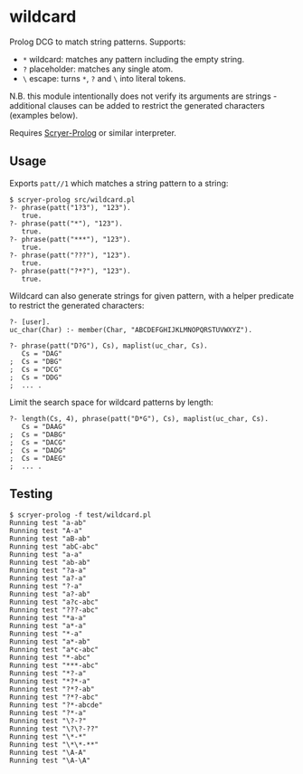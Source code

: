 # wildcard

Prolog DCG to match string patterns. Supports:

- `*` wildcard: matches any pattern including the empty string.
- `?` placeholder: matches any single atom.
- `\` escape: turns `*`, `?` and `\` into literal tokens.

N.B. this module intentionally does not verify its arguments are strings - additional clauses can be added to restrict the generated characters (examples below).

Requires [Scryer-Prolog](https://www.scryer.pl/) or similar interpreter.

## Usage

Exports `patt//1` which matches a string pattern to a string:

    $ scryer-prolog src/wildcard.pl
    ?- phrase(patt("1?3"), "123").
       true.
    ?- phrase(patt("*"), "123").
       true.
    ?- phrase(patt("***"), "123").
       true.
    ?- phrase(patt("???"), "123").
       true.
    ?- phrase(patt("?*?"), "123").
       true.

Wildcard can also generate strings for given pattern, with a helper predicate to restrict the generated characters:

    ?- [user].
    uc_char(Char) :- member(Char, "ABCDEFGHIJKLMNOPQRSTUVWXYZ").
    
    ?- phrase(patt("D?G"), Cs), maplist(uc_char, Cs).
       Cs = "DAG"
    ;  Cs = "DBG"
    ;  Cs = "DCG"
    ;  Cs = "DDG"
    ;  ... .

Limit the search space for wildcard patterns by length:

    ?- length(Cs, 4), phrase(patt("D*G"), Cs), maplist(uc_char, Cs).
       Cs = "DAAG"
    ;  Cs = "DABG"
    ;  Cs = "DACG"
    ;  Cs = "DADG"
    ;  Cs = "DAEG"
    ;  ... .

## Testing

    $ scryer-prolog -f test/wildcard.pl
    Running test "a-ab"
    Running test "A-a"
    Running test "aB-ab"
    Running test "abC-abc"
    Running test "a-a"
    Running test "ab-ab"
    Running test "?a-a"
    Running test "a?-a"
    Running test "?-a"
    Running test "a?-ab"
    Running test "a?c-abc"
    Running test "???-abc"
    Running test "*a-a"
    Running test "a*-a"
    Running test "*-a"
    Running test "a*-ab"
    Running test "a*c-abc"
    Running test "*-abc"
    Running test "***-abc"
    Running test "*?-a"
    Running test "*?*-a"
    Running test "?*?-ab"
    Running test "?*?-abc"
    Running test "?*-abcde"
    Running test "?*-a"
    Running test "\?-?"
    Running test "\?\?-??"
    Running test "\*-*"
    Running test "\*\*-**"
    Running test "\A-A"
    Running test "\A-\A"
